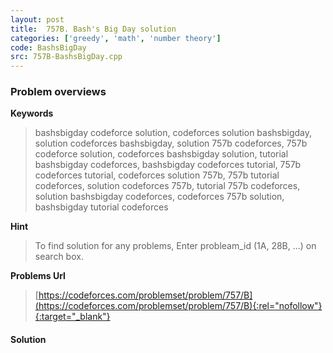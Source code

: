 ```yaml
---
layout: post
title:  757B. Bash's Big Day solution
categories: ['greedy', 'math', 'number theory']
code: BashsBigDay
src: 757B-BashsBigDay.cpp
---
```

### **Problem overviews**

**Keywords**
> bashsbigday codeforce solution, codeforces solution bashsbigday, solution codeforces bashsbigday, solution 757b codeforces, 757b codeforce solution, codeforces bashsbigday solution, tutorial bashsbigday codeforces, bashsbigday codeforces tutorial, 757b codeforces tutorial, codeforces solution 757b, 757b tutorial codeforces, solution codeforces 757b, tutorial 757b codeforces, solution bashsbigday codeforces, codeforces 757b solution, bashsbigday tutorial codeforces

**Hint**
> To find solution for any problems, Enter probleam_id (1A, 28B, ...) on search box. 

**Problems Url**
> [https://codeforces.com/problemset/problem/757/B](https://codeforces.com/problemset/problem/757/B){:rel="nofollow"}{:target="_blank"}

#### **Solution**



